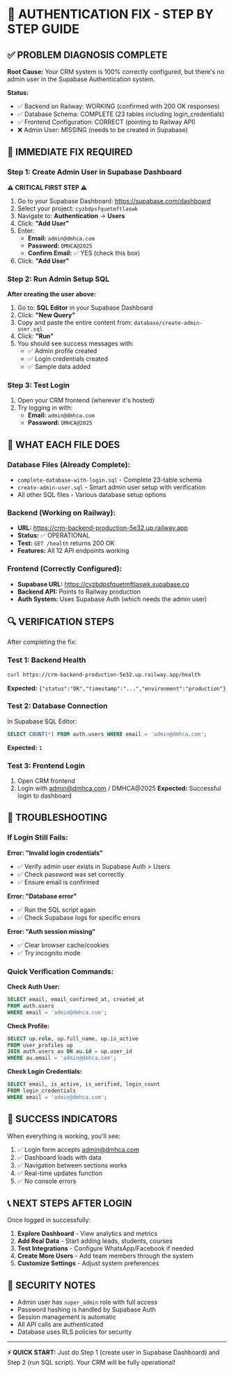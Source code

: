 # 🚀 AUTHENTICATION FIX - STEP BY STEP GUIDE

## ✅ PROBLEM DIAGNOSIS COMPLETE

**Root Cause:** Your CRM system is 100% correctly configured, but there's no admin user in the Supabase Authentication system.

**Status:**
- ✅ Backend on Railway: WORKING (confirmed with 200 OK responses)
- ✅ Database Schema: COMPLETE (23 tables including login_credentials)
- ✅ Frontend Configuration: CORRECT (pointing to Railway API)
- ❌ Admin User: MISSING (needs to be created in Supabase)

## 🔧 IMMEDIATE FIX REQUIRED

### Step 1: Create Admin User in Supabase Dashboard
**⚠️ CRITICAL FIRST STEP ⚠️**

1. Go to your Supabase Dashboard: https://supabase.com/dashboard
2. Select your project: `cyzbdpsfquetmftlaswk`
3. Navigate to: **Authentication** → **Users**
4. Click: **"Add User"**
5. Enter:
   - **Email:** `admin@dmhca.com`
   - **Password:** `DMHCA@2025`
   - **Confirm Email:** ✅ YES (check this box)
6. Click: **"Add User"**

### Step 2: Run Admin Setup SQL
**After creating the user above:**

1. Go to: **SQL Editor** in your Supabase Dashboard
2. Click: **"New Query"**
3. Copy and paste the entire content from: `database/create-admin-user.sql`
4. Click: **"Run"**
5. You should see success messages with:
   - ✅ Admin profile created
   - ✅ Login credentials created
   - ✅ Sample data added

### Step 3: Test Login
1. Open your CRM frontend (wherever it's hosted)
2. Try logging in with:
   - **Email:** `admin@dmhca.com`
   - **Password:** `DMHCA@2025`

## 🎯 WHAT EACH FILE DOES

### Database Files (Already Complete):
- `complete-database-with-login.sql` - Complete 23-table schema
- `create-admin-user.sql` - Smart admin user setup with verification
- All other SQL files - Various database setup options

### Backend (Working on Railway):
- **URL:** https://crm-backend-production-5e32.up.railway.app
- **Status:** ✅ OPERATIONAL
- **Test:** `GET /health` returns 200 OK
- **Features:** All 12 API endpoints working

### Frontend (Correctly Configured):
- **Supabase URL:** https://cyzbdpsfquetmftlaswk.supabase.co
- **Backend API:** Points to Railway production
- **Auth System:** Uses Supabase Auth (which needs the admin user)

## 🔍 VERIFICATION STEPS

After completing the fix:

### Test 1: Backend Health
```bash
curl https://crm-backend-production-5e32.up.railway.app/health
```
**Expected:** `{"status":"OK","timestamp":"...","environment":"production"}`

### Test 2: Database Connection
In Supabase SQL Editor:
```sql
SELECT COUNT(*) FROM auth.users WHERE email = 'admin@dmhca.com';
```
**Expected:** `1`

### Test 3: Frontend Login
1. Open CRM frontend
2. Login with admin@dmhca.com / DMHCA@2025
**Expected:** Successful login to dashboard

## 🚨 TROUBLESHOOTING

### If Login Still Fails:

**Error: "Invalid login credentials"**
- ✅ Verify admin user exists in Supabase Auth > Users
- ✅ Check password was set correctly
- ✅ Ensure email is confirmed

**Error: "Database error"**
- ✅ Run the SQL script again
- ✅ Check Supabase logs for specific errors

**Error: "Auth session missing"**
- ✅ Clear browser cache/cookies
- ✅ Try incognito mode

### Quick Verification Commands:

**Check Auth User:**
```sql
SELECT email, email_confirmed_at, created_at 
FROM auth.users 
WHERE email = 'admin@dmhca.com';
```

**Check Profile:**
```sql
SELECT up.role, up.full_name, up.is_active 
FROM user_profiles up
JOIN auth.users au ON au.id = up.user_id
WHERE au.email = 'admin@dmhca.com';
```

**Check Login Credentials:**
```sql
SELECT email, is_active, is_verified, login_count
FROM login_credentials 
WHERE email = 'admin@dmhca.com';
```

## 🎉 SUCCESS INDICATORS

When everything is working, you'll see:
1. ✅ Login form accepts admin@dmhca.com
2. ✅ Dashboard loads with data
3. ✅ Navigation between sections works
4. ✅ Real-time updates function
5. ✅ No console errors

## 📞 NEXT STEPS AFTER LOGIN

Once logged in successfully:
1. **Explore Dashboard** - View analytics and metrics
2. **Add Real Data** - Start adding leads, students, courses
3. **Test Integrations** - Configure WhatsApp/Facebook if needed
4. **Create More Users** - Add team members through the system
5. **Customize Settings** - Adjust system preferences

## 🔐 SECURITY NOTES

- Admin user has `super_admin` role with full access
- Password hashing is handled by Supabase Auth
- Session management is automatic
- All API calls are authenticated
- Database uses RLS policies for security

---

**⚡ QUICK START:** Just do Step 1 (create user in Supabase Dashboard) and Step 2 (run SQL script). Your CRM will be fully operational!
